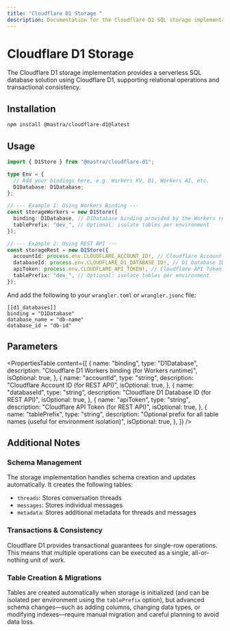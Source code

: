 ```yaml
---
title: "Cloudflare D1 Storage "
description: Documentation for the Cloudflare D1 SQL storage implementation in Mastra.
---
```


# Cloudflare D1 Storage

The Cloudflare D1 storage implementation provides a serverless SQL database solution using Cloudflare D1, supporting relational operations and transactional consistency.

## Installation

```bash
npm install @mastra/cloudflare-d1@latest
```

## Usage

```typescript copy showLineNumbers
import { D1Store } from "@mastra/cloudflare-d1";

type Env = {
  // Add your bindings here, e.g. Workers KV, D1, Workers AI, etc.
  D1Database: D1Database;
};

// --- Example 1: Using Workers Binding ---
const storageWorkers = new D1Store({
  binding: D1Database, // D1Database binding provided by the Workers runtime
  tablePrefix: "dev_", // Optional: isolate tables per environment
});

// --- Example 2: Using REST API ---
const storageRest = new D1Store({
  accountId: process.env.CLOUDFLARE_ACCOUNT_ID!, // Cloudflare Account ID
  databaseId: process.env.CLOUDFLARE_D1_DATABASE_ID!, // D1 Database ID
  apiToken: process.env.CLOUDFLARE_API_TOKEN!, // Cloudflare API Token
  tablePrefix: "dev_", // Optional: isolate tables per environment
});
```

And add the following to your `wrangler.toml` or `wrangler.jsonc` file:

```
[[d1_databases]]
binding = "D1Database"
database_name = "db-name"
database_id = "db-id"
```

## Parameters

<PropertiesTable
  content={[
    {
      name: "binding",
      type: "D1Database",
      description: "Cloudflare D1 Workers binding (for Workers runtime)",
      isOptional: true,
    },
    {
      name: "accountId",
      type: "string",
      description: "Cloudflare Account ID (for REST API)",
      isOptional: true,
    },
    {
      name: "databaseId",
      type: "string",
      description: "Cloudflare D1 Database ID (for REST API)",
      isOptional: true,
    },
    {
      name: "apiToken",
      type: "string",
      description: "Cloudflare API Token (for REST API)",
      isOptional: true,
    },
    {
      name: "tablePrefix",
      type: "string",
      description:
        "Optional prefix for all table names (useful for environment isolation)",
      isOptional: true,
    },
  ]}
/>

## Additional Notes

### Schema Management

The storage implementation handles schema creation and updates automatically. It creates the following tables:

- `threads`: Stores conversation threads
- `messages`: Stores individual messages
- `metadata`: Stores additional metadata for threads and messages

### Transactions & Consistency

Cloudflare D1 provides transactional guarantees for single-row operations. This means that multiple operations can be executed as a single, all-or-nothing unit of work.

### Table Creation & Migrations

Tables are created automatically when storage is initialized (and can be isolated per environment using the `tablePrefix` option), but advanced schema changes—such as adding columns, changing data types, or modifying indexes—require manual migration and careful planning to avoid data loss.
